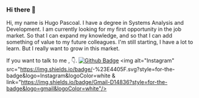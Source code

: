 ### Hi there 👋
Hi, my name is Hugo Pascoal. I have a degree in Systems Analysis and Development. I am currently looking for my first opportunity in the job market. So that I can expand my knowledge, and so that I can add something of value to my future colleagues. I'm still starting, I have a lot to learn. But I really want to grow in this market.

If you want to talk to me , 👇.
[![Github Badge](https://img.shields.io/badge/-Github-000?style=flat-square&logo=Github&logoColor=white&link=https://github.com/hugopascoal2570)](https://github.com/hugopascoal2570)
<img alt="Instagram" src="https://img.shields.io/badge/<handle>-%23E4405F.svg?style=for-the-badge&logo=Instagram&logoColor=white & link="https://img.shields.io/badge/Gmail-D14836?style=for-the-badge&logo=gmail&logoColor=white"/>
